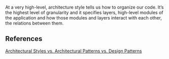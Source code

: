 

At a very high-level, architecture style tells us how to organize our code. It’s the highest level of granularity and it specifies layers, high-level modules of the application and how those modules and layers interact with each other, the relations between them.

## References

[Architectural Styles vs. Architectural Patterns vs. Design Patterns](https://herbertograca.com/2017/07/28/architectural-styles-vs-architectural-patterns-vs-design-patterns/#:~:text=Architectural%20styles%20tell%20us%2C%20in,other%2C%20the%20relations%20between%20them.)

